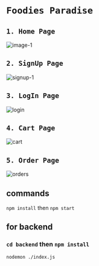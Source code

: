 # `Foodies Paradise` 

## `1. Home Page`
![image-1](https://github.com/shrawan0840/Foodies-Paradise/assets/87697180/5aecb4fb-a2d0-4a4e-a55f-dbdde5276ed4)


## `2. SignUp Page`
![signup-1](https://github.com/shrawan0840/Foodies-Paradise/assets/87697180/3861d956-8c53-4ee4-9cb3-eb859bce6984)


## `3. LogIn Page`
![login](https://github.com/shrawan0840/Foodies-Paradise/assets/87697180/835fbaae-42aa-4013-a73b-7f76653cb940)


## `4. Cart Page`
![cart](https://github.com/shrawan0840/Foodies-Paradise/assets/87697180/d890f487-daaa-402c-b94c-a30b4eb4d292)


## `5. Order Page`
![orders](https://github.com/shrawan0840/Foodies-Paradise/assets/87697180/a13c615b-d213-42c9-a2d1-a16f3e6c463b)


## commands 
`npm install` then `npm start`

## for backend
### `cd backend` then `npm install`

`nodemon ./index.js`
